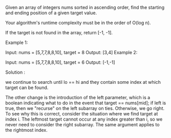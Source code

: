 Given an array of integers nums sorted in ascending order, find the starting and ending position of a given target value.

Your algorithm's runtime complexity must be in the order of O(log n).

If the target is not found in the array, return [-1, -1].

Example 1:

Input: nums = [5,7,7,8,8,10], target = 8
Output: [3,4]
Example 2:

Input: nums = [5,7,7,8,8,10], target = 6
Output: [-1,-1]


Solution : 

we continue to search until lo == hi and they contain some index at which target can be found.

The other change is the introduction of the left parameter, which is a boolean indicating what to do in the event that target == nums[mid]; if left is true, then we "recurse" on the left subarray on ties. Otherwise, we go right. To see why this is correct, consider the situation where we find target at index i. The leftmost target cannot occur at any index greater than i, so we never need to consider the right subarray. The same argument applies to the rightmost index.